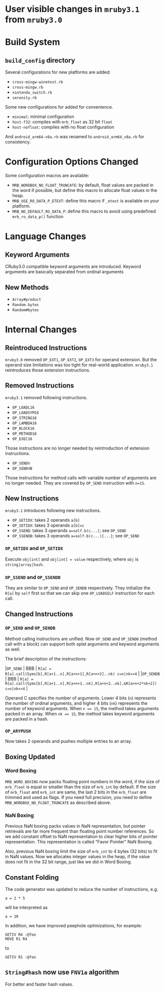 # User visible changes in `mruby3.1` from `mruby3.0`

# Build System

## `build_config` directory

Several configurations for new platforms are added:

* `cross-mingw-winetest.rb`
* `cross-mingw.rb`
* `nintendo_switch.rb`
* `serenity.rb`

Some new configurations for added for convenience.

* `minimal`: minimal configuration
* `host-f32`: compiles with `mrb_float` as 32 bit `float`
* `host-nofloat`: compiles with no float configuration

And `android_arm64-v8a.rb` was renamed to `android_arm64_v8a.rb` for consistency.

# Configuration Options Changed

Some configuration macros are available:

* `MRB_WORDBOX_NO_FLOAT_TRUNCATE`: by default, float values are packed in the word if possible, but define this macro to allocate float values in the heap.
* `MRB_USE_RO_DATA_P_ETEXT`: define this macro if `_etext` is available on your platform.
* `MRB_NO_DEFAULT_RO_DATA_P`: define this macro to avoid using predefined `mrb_ro_data_p()` function

# Language Changes

## Keyword Arguments

CRuby3.0 compatible keyword arguments are introduced.
Keyword arguments are basically separated from ordinal arguments

## New Methods

* `Array#product`
* `Random.bytes`
* `Random#bytes`

# Internal Changes

## Reintroduced Instructions

`mruby3.0` removed `OP_EXT1`, `OP_EXT2`, `OP_EXT3` for operand extension. But the operand size limitations was too tight for real-world application.
`mruby3.1` reintroduces those extension instructions.

## Removed Instructions

`mruby3.1` removed following instructions.

* `OP_LOADL16`
* `OP_LOADSYM16`
* `OP_STRING16`
* `OP_LAMBDA16`
* `OP_BLOCK16`
* `OP_METHOD16`
* `OP_EXEC16`

Those instructions are no longer needed by reintroduction of extension instructions.

* `OP_SENDV`
* `OP_SENDVB`

Those instructions for method calls with variable number of arguments are no longer needed. They are covered by `OP_SEND` instruction with `n=15`.

## New Instructions

`mruby3.1` introduces following new instructions.

* `OP_GETIDX`: takes 2 operands `a[b]`
* `OP_SETIDX`: takes 3 operands `a[b]=c`
* `OP_SSEND`: takes 3 operands `a=self.b(c...)`; see `OP_SEND`
* `OP_SSENDB`: takes 3 operands `a=self.b(c...){...}`; see `OP_SEND`

### `OP_GETIDX` and `OP_SETIDX`

Execute `obj[int]` and `obj[int] = value` respectively, where `obj` is `string|array|hash`.

### `OP_SSEND` and `OP_SSENDB`

They are similar to `OP_SEND` and `OP_SENDB` respectively. They initialize the `R[a]` by `self` first so that we can skip one `OP_LOADSELF` instruction for each call.

## Changed Instructions

### `OP_SEND` and `OP_SENDB`

Method calling instructions are unified. Now `OP_SEND` and `OP_SENDB` (method call with a block) can support both splat arguments and keyword arguments as well.

The brief description of the instructions:

|`OP_SEND`   | BBB | `R[a] = R[a].call(Syms[b],R[a+1..n],R[a+n+1],R[a+n+2]..nk) c=n|nk<<4`                    |
|`OP_SENDB`  | BBB | `R[a] = R[a].call(Syms[b],R[a+1..n],R[a+n+1..nk],R[a+n+2..nk],&R[a+n+2*nk+2]) c=n|nk<<4` |

Operand C specifies the number of arguments. Lower 4 bits (`n`) represents the number of ordinal arguments, and higher 4 bits (`nk`) represents the number of keyword arguments.
When `n == 15`, the method takes arguments packed in an array. When `nk == 15`, the method takes keyword arguments are packed in a hash.

### `OP_ARYPUSH`

Now takes 2 operands and pushes multiple entries to an array.

## Boxing Updated

### Word Boxing

`MRB_WORD_BOXING` now packs floating point numbers in the word, if the size of `mrb_float` is equal or smaller than the size of `mrb_int` by default.
If the size of `mrb_float` and `mrb_int` are same, the last 2 bits in the `mrb_float` are trimmed and used as flags. If you need full precision, you need to define `MRB_WORDBOX_NO_FLOAT_TRUNCATE` as described above.

### NaN Boxing

Previous NaN boxing packs values in NaN representation, but pointer retrievals are far more frequent than floating point number references. So we add constant offset to NaN representation to clear higher bits of pointer representation. This representation is called "Favor Pointer" NaN Boxing.

Also, previous NaN boxing limit the size of `mrb_int` to 4 bytes (32 bits) to fit in NaN values. Now we allocates integer values in the heap, if the value does not fit in the 32 bit range, just like we did in Word Boxing.

## Constant Folding

The code generator was updated to reduce the number of instructions, e.g.

```
a = 2 * 5
```

will be interpreted as

```
a = 10
```

In addition, we have improved peephole optimizations, for example:

```
GETIV R4 :@foo
MOVE R1 R4
```

to

```
GETIV R1 :@foo
```

## `String#hash` now use `FNV1a` algorithm

For better and faster hash values.
